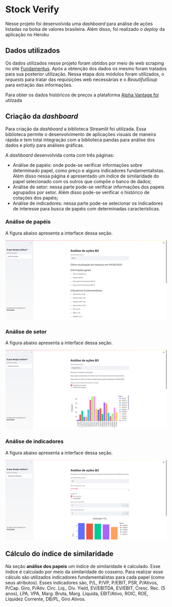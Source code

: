 # Stock Verify

Nesse projeto foi desenvolvida uma *dashboard* para análise de ações listadas na bolsa de valores brasileira.  Além disso, foi realizado o *deploy* da aplicação no Heroku


## Dados utilizados

Os dados utilizados nesse projeto foram obtidos por meio de web scraping no site [Fundamentus](http://fundamentus.com.br/). Após a obtenção dos dados os mesmo foram tratados para sua posterior utilização. Nessa etapa dois módulos foram utilizados, o *requests* para tratar das requisições web necessárias e o *BeautifulSoup* para extração das informações.

Para obter os dados históricos de preços a plataforma [Alpha Vantage foi](https://www.alphavantage.co/  ) utilzada

## Criação da *dashboard*

Para criação da *dashboard* a biblioteca Streamlit foi utilizada. Essa biblioteca permite o desenvolvimento de aplicações visuais de maneira rápida e tem total integração com a biblioteca pandas para análise dos dados e plotly para análises gráficas.

A *dashboard* desenvolvida conta com três páginas:

- Análise de papéis: onde pode-se verificar informações sobre determinado papel, como preço e alguns indicadores fundamentalistas. Além disso nessa página é apresentado um índice de similaridade do papel selecionado com os outros que compõe o banco de dados;
- Análise de setor: nessa parte pode-se verificar informações dos papeis agrupados por setor. Além disso pode-se verificar o histórico de cotações dos papéis;
- Análise de indicadores: nessa parte pode-se selecionar os indicadores de interesse para busca de papéis com determinadas características.

### Análise de papéis

A figura abaixo apresenta a interface dessa seção.

![Tela 1](/images/tela_1.png)

### Análise de setor

A figura abaixo apresenta a interface dessa seção.

![Tela 1](/images/tela_2.png)

### Análise de indicadores

A figura abaixo apresenta a interface dessa seção.

![Tela 1](/images/tela_3.png)

## Cálculo do índice de similaridade

Na seção **análise dos papeis** um índice de similaridade é calculado. Esse índice é calculado por meio da similaridade do cosseno. Para realizar esse cálculo são utilizados indicadores fundamentalistas para cada papel (como seus atributos). Esses indicadores são, P/L, P/VP, P/EBIT, PSR, P/Ativos, P/Cap. Giro, P/Ativ. Circ. Liq., Div. Yield, EV/EBITDA, EV/EBIT, Cresc. Rec. (5 anos), LPA, VPA, Marg. Bruta, Marg. Líquida, EBIT/Ativo, ROIC, ROE, Liquidez Corrente, DB/PL, Giro Ativos.

